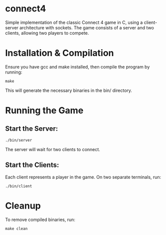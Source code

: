# connect4

Simple implementation of the classic Connect 4 game in C, using a client-server architecture with sockets. The game consists of a server and two clients, allowing two players to compete.

# Installation & Compilation

Ensure you have gcc and make installed, then compile the program by running:

```
make
```

This will generate the necessary binaries in the bin/ directory.

# Running the Game

## Start the Server:

```
./bin/server
```

The server will wait for two clients to connect.

## Start the Clients:
Each client represents a player in the game. On two separate terminals, run:

```
./bin/client
```

# Cleanup

To remove compiled binaries, run:

```
make clean
```
